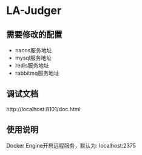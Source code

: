 # LA-Judger

## 需要修改的配置
+ nacos服务地址
+ mysql服务地址
+ redis服务地址
+ rabbitmq服务地址

## 调试文档
http://localhost:8101/doc.html

## 使用说明
Docker Engine开启远程服务，默认为: localhost:2375